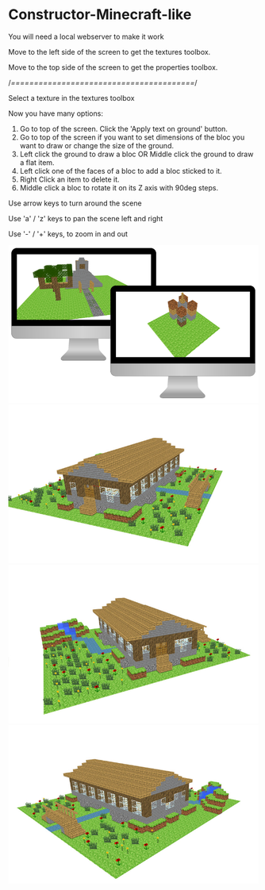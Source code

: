 # Constructor-Minecraft-like

You will need a local webserver to make it work

Move to the left side of the screen to get the textures toolbox.

Move to the top side of the screen to get the properties toolbox.

/*========================================*/

Select a texture in the textures toolbox

Now you have many options:
1) Go to top of the screen. Click the 'Apply text on ground' button.
2) Go to top of the screen if you want to set dimensions of the bloc you want to draw or change the size of the ground.
3) Left click the ground to draw a bloc OR Middle click the ground to draw a flat item.
4) Left click one of the faces of a bloc to add a bloc sticked to it.
5) Right Click an item to delete it.
6) Middle click a bloc to rotate it on its Z axis with 90deg steps.

Use arrow keys to turn around the scene

Use 'a' / 'z' keys to pan the scene left and right

Use '-' / '+' keys, to zoom in and out

![alt text](https://github.com/AlexBelin/Constructor-Minecraft-like/blob/master/demos.jpg?raw=true)
![alt text](https://github.com/AlexBelin/Constructor-Minecraft-like/blob/master/screen01.jpg?raw=true)
![alt text](https://github.com/AlexBelin/Constructor-Minecraft-like/blob/master/screen02.jpg?raw=true)
![alt text](https://github.com/AlexBelin/Constructor-Minecraft-like/blob/master/screen03.jpg?raw=true)

